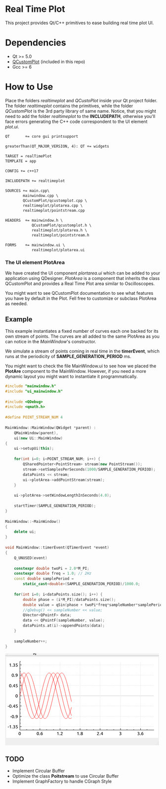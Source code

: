 # Real Time Plot

This project provides Qt/C++ primitives to ease building real time plot UI.

# Dependencies

* Qt >= 5.0
* [QCustomPlot](http://www.qcustomplot.com/index.php/introduction) (included in this repo)
* Gcc >= 6
   
# How to Use

Place the folders *realtimeplot* and *QCustoPlot* inside your Qt project folder. The folder *realtimeplot* contains the primitives, while the folder *QCustomPlot* is the 3rd party library of same name.
Notice, that you might need to add the folder *realtimeplot* to the **INCLUDEPATH**, otherwise you'll face errors generating the C++ code correspondent to the UI element *plot.ui*. 

```make
QT       += core gui printsupport

greaterThan(QT_MAJOR_VERSION, 4): QT += widgets

TARGET = realTimePlot
TEMPLATE = app

CONFIG += c++17

INCLUDEPATH += realtimeplot

SOURCES += main.cpp\
        mainwindow.cpp \
        QCustomPlot/qcustomplot.cpp \ 
        realtimeplot/plotarea.cpp \
        realtimeplot/pointstream.cpp

HEADERS  += mainwindow.h \
            QCustomPlot/qcustomplot.h \
            realtimeplot/plotarea.h \
            realtimeplot/pointstream.h

FORMS    += mainwindow.ui \
            realtimeplot/plotarea.ui

```

### The UI element PlotArea 

We have created the UI component *plortarea.ui* which can be added to your application using QDesigner. *PlotArea* is 
a component that inherits the class QCustomPlot and provides a Real Time Plot area similar to Oscilloscopes.

You might want to see QCustomPlot documentation to see what features you have by default in the Plot. Fell free to customize or subclass PlotArea as needed.

## Example

This example instantiates a fixed number of curves each one backed for its own stream of points. The curves are all added to the same PlotArea as you can notice in the *MainWindow*'s constructor.

We simulate a stream of points coming in real time in the **timerEvent**, which runs at the periodicity of **SAMPLE_GENERATION_PERIOD** ms.

You might want to check the file MainWindow.ui to see how we placed the **PlotAre** component to the MainWindow. However, if you need a more dynamic layout you might want to instantiate it programmatically.

```c++
#include "mainwindow.h"
#include "ui_mainwindow.h"

#include <QDebug>
#include <qmath.h>

#define POINT_STREAM_NUM 4

MainWindow::MainWindow(QWidget *parent) :
    QMainWindow(parent),
    ui(new Ui::MainWindow)
{
    ui->setupUi(this);

    for(int i=0; i<POINT_STREAM_NUM; i++) {
        QSharedPointer<PointStream> stream(new PointStream());
        stream->setSamplesPerSeconds(1000/SAMPLE_GENERATION_PERIOD);
        dataPoints << stream;
        ui->plotArea->addPointStream(stream);
    }

    ui->plotArea->setWindowLengthInSeconds(4.0);

    startTimer(SAMPLE_GENERATION_PERIOD);
}

MainWindow::~MainWindow()
{
    delete ui;
}

void MainWindow::timerEvent(QTimerEvent *event)
{
    Q_UNUSED(event)

    constexpr double twoPi = 2.0*M_PI;
    constexpr double freq = 1.0; // 2Hz
    const double samplePeriod = 
        static_cast<double>(SAMPLE_GENERATION_PERIOD)/1000.0;

    for(int i=0; i<dataPoints.size(); i++) {
        double phase = (i*M_PI)/dataPoints.size();
        double value = qSin(phase + twoPi*freq*sampleNumber*samplePeriod);
        //qDebug() << sampleNumber << value;
        QVector<QPointF> data;
        data << QPointF(sampleNumber, value);
        dataPoints.at(i)->appendPoints(data);
    }

    sampleNumber++;
}

```

![](example.gif)

## TODO

* Implement Circular Buffer
* Optimize the class **Poitstream** to use Circular Buffer
* Implement GraphFactory to handle CGraph Style
